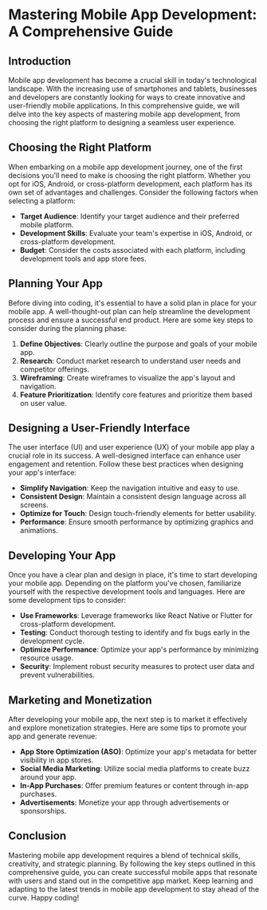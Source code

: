 # Mastering Mobile App Development: A Comprehensive Guide

## Introduction

Mobile app development has become a crucial skill in today's technological landscape. With the increasing use of smartphones and tablets, businesses and developers are constantly looking for ways to create innovative and user-friendly mobile applications. In this comprehensive guide, we will delve into the key aspects of mastering mobile app development, from choosing the right platform to designing a seamless user experience.

## Choosing the Right Platform

When embarking on a mobile app development journey, one of the first decisions you'll need to make is choosing the right platform. Whether you opt for iOS, Android, or cross-platform development, each platform has its own set of advantages and challenges. Consider the following factors when selecting a platform:

- **Target Audience**: Identify your target audience and their preferred mobile platform.
- **Development Skills**: Evaluate your team's expertise in iOS, Android, or cross-platform development.
- **Budget**: Consider the costs associated with each platform, including development tools and app store fees.

## Planning Your App

Before diving into coding, it's essential to have a solid plan in place for your mobile app. A well-thought-out plan can help streamline the development process and ensure a successful end product. Here are some key steps to consider during the planning phase:

1. **Define Objectives**: Clearly outline the purpose and goals of your mobile app.
2. **Research**: Conduct market research to understand user needs and competitor offerings.
3. **Wireframing**: Create wireframes to visualize the app's layout and navigation.
4. **Feature Prioritization**: Identify core features and prioritize them based on user value.

## Designing a User-Friendly Interface

The user interface (UI) and user experience (UX) of your mobile app play a crucial role in its success. A well-designed interface can enhance user engagement and retention. Follow these best practices when designing your app's interface:

- **Simplify Navigation**: Keep the navigation intuitive and easy to use.
- **Consistent Design**: Maintain a consistent design language across all screens.
- **Optimize for Touch**: Design touch-friendly elements for better usability.
- **Performance**: Ensure smooth performance by optimizing graphics and animations.

## Developing Your App

Once you have a clear plan and design in place, it's time to start developing your mobile app. Depending on the platform you've chosen, familiarize yourself with the respective development tools and languages. Here are some development tips to consider:

- **Use Frameworks**: Leverage frameworks like React Native or Flutter for cross-platform development.
- **Testing**: Conduct thorough testing to identify and fix bugs early in the development cycle.
- **Optimize Performance**: Optimize your app's performance by minimizing resource usage.
- **Security**: Implement robust security measures to protect user data and prevent vulnerabilities.

## Marketing and Monetization

After developing your mobile app, the next step is to market it effectively and explore monetization strategies. Here are some tips to promote your app and generate revenue:

- **App Store Optimization (ASO)**: Optimize your app's metadata for better visibility in app stores.
- **Social Media Marketing**: Utilize social media platforms to create buzz around your app.
- **In-App Purchases**: Offer premium features or content through in-app purchases.
- **Advertisements**: Monetize your app through advertisements or sponsorships.

## Conclusion

Mastering mobile app development requires a blend of technical skills, creativity, and strategic planning. By following the key steps outlined in this comprehensive guide, you can create successful mobile apps that resonate with users and stand out in the competitive app market. Keep learning and adapting to the latest trends in mobile app development to stay ahead of the curve. Happy coding!